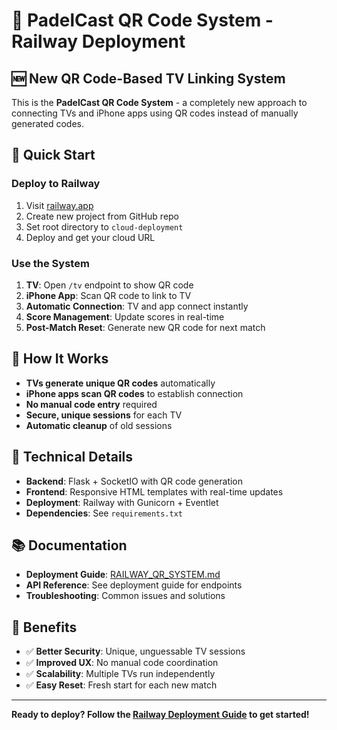 # 🎾 PadelCast QR Code System - Railway Deployment

## 🆕 New QR Code-Based TV Linking System

This is the **PadelCast QR Code System** - a completely new approach to connecting TVs and iPhone apps using QR codes instead of manually generated codes.

## 🚀 Quick Start

### Deploy to Railway
1. Visit [railway.app](https://railway.app)
2. Create new project from GitHub repo
3. Set root directory to `cloud-deployment`
4. Deploy and get your cloud URL

### Use the System
1. **TV**: Open `/tv` endpoint to show QR code
2. **iPhone App**: Scan QR code to link to TV
3. **Automatic Connection**: TV and app connect instantly
4. **Score Management**: Update scores in real-time
5. **Post-Match Reset**: Generate new QR code for next match

## 📱 How It Works

- **TVs generate unique QR codes** automatically
- **iPhone apps scan QR codes** to establish connection
- **No manual code entry** required
- **Secure, unique sessions** for each TV
- **Automatic cleanup** of old sessions

## 🔧 Technical Details

- **Backend**: Flask + SocketIO with QR code generation
- **Frontend**: Responsive HTML templates with real-time updates
- **Deployment**: Railway with Gunicorn + Eventlet
- **Dependencies**: See `requirements.txt`

## 📚 Documentation

- **Deployment Guide**: [RAILWAY_QR_SYSTEM.md](RAILWAY_QR_SYSTEM.md)
- **API Reference**: See deployment guide for endpoints
- **Troubleshooting**: Common issues and solutions

## 🎯 Benefits

- ✅ **Better Security**: Unique, unguessable TV sessions
- ✅ **Improved UX**: No manual code coordination
- ✅ **Scalability**: Multiple TVs run independently
- ✅ **Easy Reset**: Fresh start for each new match

---

**Ready to deploy? Follow the [Railway Deployment Guide](RAILWAY_QR_SYSTEM.md) to get started!**
